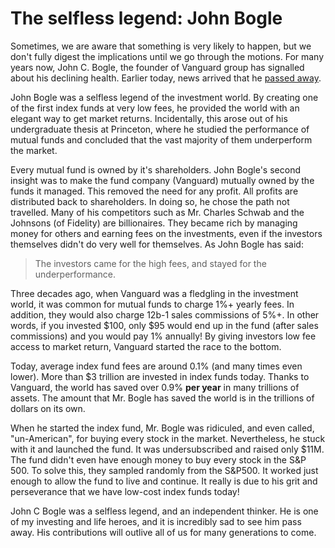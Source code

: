 # The selfless legend: John Bogle


Sometimes, we are aware that something is very likely to happen, but we don't
fully digest the implications until we go through the motions. For many years
now, John C. Bogle, the founder of Vanguard group has signalled about his
declining health. Earlier today, news arrived that he [passed
away](http://www.philly.com/business/john-bogle-dead-vanguard-obituary-20190116.html).

John Bogle was a selfless legend of the investment world. By creating one of
the first index funds at very low fees, he provided the world with an elegant
way to get market returns. Incidentally, this arose out of his undergraduate
thesis at Princeton, where he studied the performance of mutual funds and
concluded that the vast majority of them underperform the market.

Every mutual fund is owned by it's shareholders. John Bogle's second insight
was to make the fund company (Vanguard) mutually owned by the funds it managed.
This removed the need for any profit. All profits are distributed back to
shareholders.  In doing so, he chose the path not travelled. Many of his
competitors such as Mr. Charles Schwab and the Johnsons (of Fidelity) are
billionaires. They became rich by managing money for others and earning fees on
the investments, even if the investors themselves didn't do very well for
themselves. As John Bogle has said:

> The investors came for the high fees, and stayed for the underperformance.

Three decades ago, when Vanguard was a fledgling in the investment world, it
was common for mutual funds to charge 1%+ yearly fees. In addition, they would
also charge 12b-1 sales commissions of 5%+. In other words, if you invested
$100, only $95 would end up in the fund (after sales commissions) and you would
pay 1% annually! By giving investors low fee access to market return, Vanguard
started the race to the bottom.

Today, average index fund fees are around 0.1% (and many times even lower).
More than $3 trillion are invested in index funds today. Thanks to Vanguard,
the world has saved over 0.9% **per year** in many trillions of assets. The
amount that Mr. Bogle has saved the world is in the trillions of dollars on its
own.

When he started the index fund, Mr. Bogle was ridiculed, and even called,
"un-American", for buying every stock in the market. Nevertheless, he stuck
with it and launched the fund. It was undersubscribed and raised only $11M. The
fund didn't even have enough money to buy every stock in the S&P 500. To solve
this, they sampled randomly from the S&P500. It worked just enough to allow the
fund to live and continue. It really is due to his grit and perseverance that
we have low-cost index funds today!

John C Bogle was a selfless legend, and an independent thinker. He is one of my
investing and life heroes, and it is incredibly sad to see him pass away. His
contributions will outlive all of us for many generations to come.

